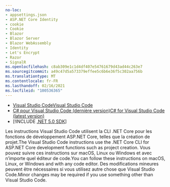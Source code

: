 ```yaml
---
no-loc:
- appsettings.json
- ASP.NET Core Identity
- cookie
- Cookie
- Blazor
- Blazor Server
- Blazor WebAssembly
- Identity
- Let's Encrypt
- Razor
- SignalR
ms.openlocfilehash: c8ab309e1c1d4df407e54761679d43ad44c263e7
ms.sourcegitcommit: a49c47d5a573379effee5c6b6e36f5c302aa756b
ms.translationtype: MT
ms.contentlocale: fr-FR
ms.lasthandoff: 02/16/2021
ms.locfileid: "100536365"
---
```

* [<span data-ttu-id="ef7c2-101">Visual Studio Code</span><span class="sxs-lookup"><span data-stu-id="ef7c2-101">Visual Studio Code</span></span>](https://code.visualstudio.com/download)
* [<span data-ttu-id="ef7c2-102">C# pour Visual Studio Code (dernière version)</span><span class="sxs-lookup"><span data-stu-id="ef7c2-102">C# for Visual Studio Code (latest version)</span></span>](https://marketplace.visualstudio.com/items?itemName=ms-dotnettools.csharp)
* [!INCLUDE [.NET 5.0 SDK](~/includes/5.0-SDK.md)]

<span data-ttu-id="ef7c2-103">Les instructions Visual Studio Code utilisent la CLI .NET Core pour les fonctions de développement ASP.NET Core, telles que la création de projet.</span><span class="sxs-lookup"><span data-stu-id="ef7c2-103">The Visual Studio Code instructions use the .NET Core CLI for ASP.NET Core development functions such as project creation.</span></span> <span data-ttu-id="ef7c2-104">Vous pouvez suivre ces instructions sur macOS, Linux ou Windows et avec n’importe quel éditeur de code.</span><span class="sxs-lookup"><span data-stu-id="ef7c2-104">You can follow these instructions on macOS, Linux, or Windows and with any code editor.</span></span> <span data-ttu-id="ef7c2-105">Des modifications mineures peuvent être nécessaires si vous utilisez autre chose que Visual Studio Code.</span><span class="sxs-lookup"><span data-stu-id="ef7c2-105">Minor changes may be required if you use something other than Visual Studio Code.</span></span>
